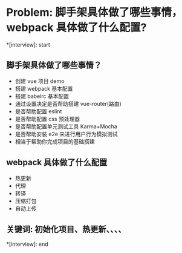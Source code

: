 # Problem: 脚手架具体做了哪些事情，webpack 具体做了什么配置?

*[interview]: start
## 脚手架具体做了哪些事情？
- 创建 vue 项目 demo
- 搭建 webpack 基本配置
- 搭建 babelrc 基本配置
- 通过设置决定是否帮助搭建 vue-router(路由)
- 是否帮助配置 eslint
- 是否帮助配置 css 预处理器
- 是否帮助配置单元测试工具 Karma+Mocha
- 是否帮助安装 e2e 来进行用户行为模拟测试
- 相当于帮助你完成项目的基础搭建

## webpack 具体做了什么配置
- 热更新
- 代理
- 转译
- 压缩打包
- 自动上传

## 关键词: 初始化项目、热更新、、、、
*[interview]: end
